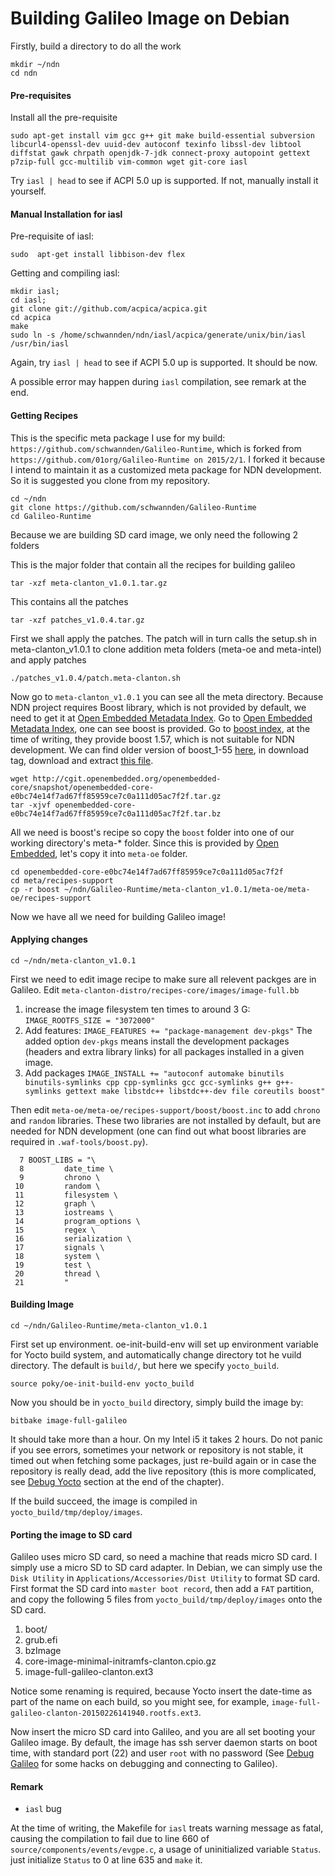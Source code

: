 # Building Galileo Image on Debian

Firstly, build a directory to do all the work
```
mkdir ~/ndn
cd ndn
```

#### Pre-requisites
Install all the pre-requisite
```
sudo apt-get install vim gcc g++ git make build-essential subversion libcurl4-openssl-dev uuid-dev autoconf texinfo libssl-dev libtool diffstat gawk chrpath openjdk-7-jdk connect-proxy autopoint gettext p7zip-full gcc-multilib vim-common wget git-core iasl
```
Try ` iasl | head ` to see if ACPI 5.0 up is supported. If not, manually install it yourself.
#### Manual Installation for iasl
Pre-requisite of iasl:
```
sudo  apt-get install libbison-dev flex
```
Getting and compiling iasl:
```
mkdir iasl;
cd iasl;
git clone git://github.com/acpica/acpica.git
cd acpica
make
sudo ln -s /home/schwannden/ndn/iasl/acpica/generate/unix/bin/iasl /usr/bin/iasl
```
Again, try ` iasl | head ` to see if ACPI 5.0 up is supported. It should be now.

A possible error may happen during `iasl` compilation, see remark at the end.

#### Getting Recipes
This is the specific meta package I use for my build: `https://github.com/schwannden/Galileo-Runtime`, which is forked from ` https://github.com/01org/Galileo-Runtime on 2015/2/1`. I forked it because I intend to maintain it as a customized meta package for NDN development. So it is suggested you clone from my repository.

```
cd ~/ndn
git clone https://github.com/schwannden/Galileo-Runtime
cd Galileo-Runtime
```

Because we are building SD card image, we only need the following 2 folders

This is the major folder that contain all the recipes for building galileo
```
tar -xzf meta-clanton_v1.0.1.tar.gz
```
This contains all the patches
```
tar -xzf patches_v1.0.4.tar.gz
```
First we shall apply the patches. The patch will in turn calls the setup.sh in meta-clanton_v1.0.1 to clone addition meta folders (meta-oe and meta-intel) and apply patches
```
./patches_v1.0.4/patch.meta-clanton.sh
```

Now go to `meta-clanton_v1.0.1` you can see all the meta directory. Because NDN project requires Boost library, which is not provided by default, we need to get it at [Open Embedded Metadata Index](http://layers.openembedded.org/layerindex/branch/master/layer/openembedded-core/). Go to [Open Embedded Metadata Index](http://layers.openembedded.org/layerindex/branch/master/layer/openembedded-core/), one can see boost is provided. Go to [boost index](http://layers.openembedded.org/layerindex/recipe/5268/), at the time of writing, they provide boost 1.57, which is not suitable for NDN development. We can find older version of boost_1-55 [here](http://cgit.openembedded.org/cgit.cgi/openembedded-core/commit/?id=e0bc74e14f7ad67ff85959ce7c0a111d05ac7f2f), in download tag, download and extract [this file](http://cgit.openembedded.org/openembedded-core/snapshot/openembedded-core-e0bc74e14f7ad67ff85959ce7c0a111d05ac7f2f.tar.gz).

```
wget http://cgit.openembedded.org/openembedded-core/snapshot/openembedded-core-e0bc74e14f7ad67ff85959ce7c0a111d05ac7f2f.tar.gz
tar -xjvf openembedded-core-e0bc74e14f7ad67ff85959ce7c0a111d05ac7f2f.tar.bz  
```
All we need is boost's recipe so copy the `boost` folder into one of our working directory's meta-* folder. Since this is provided by [Open Embedded](http://layers.openembedded.org/layerindex/branch/master/layer/openembedded-core/), let's copy it into `meta-oe` folder.
```
cd openembedded-core-e0bc74e14f7ad67ff85959ce7c0a111d05ac7f2f
cd meta/recipes-support
cp -r boost ~/ndn/Galileo-Runtime/meta-clanton_v1.0.1/meta-oe/meta-oe/recipes-support
```
Now we have all we need for building Galileo image!

#### Applying changes
```
cd ~/ndn/meta-clanton_v1.0.1
```
First we need to edit image recipe to make sure all relevent packges are in Galileo.  Edit `meta-clanton-distro/recipes-core/images/image-full.bb`
1. increase the image filesystem ten times to around 3 G:
    `IMAGE_ROOTFS_SIZE = "3072000"`
2. Add features:
    `IMAGE_FEATURES += "package-management dev-pkgs"`
    The added option `dev-pkgs` means install the development packages (headers and extra library links) for all packages installed in a given image.
3. Add packages
    ```IMAGE_INSTALL += "autoconf automake binutils binutils-symlinks cpp cpp-symlinks gcc gcc-symlinks g++ g++-symlinks gettext make libstdc++ libstdc++-dev file coreutils boost"```

Then edit `meta-oe/meta-oe/recipes-support/boost/boost.inc` to add `chrono` and `random` libraries. These two libraries are not installed by default, but are needed for NDN development (one can find out what boost libraries are required in `.waf-tools/boost.py`).

```
  7 BOOST_LIBS = "\
  8         date_time \
  9         chrono \
 10         random \
 11         filesystem \
 12         graph \
 13         iostreams \
 14         program_options \
 15         regex \
 16         serialization \
 17         signals \
 18         system \
 19         test \
 20         thread \
 21         "
```

#### Building Image
```
cd ~/ndn/Galileo-Runtime/meta-clanton_v1.0.1
```
First set up environment. oe-init-build-env will set up environment variable for Yocto build system, and automatically change directory tot he vuild directory. The default is `build/`, but here we specify `yocto_build`.

```
source poky/oe-init-build-env yocto_build
```

Now you should be in `yocto_build` directory, simply build the image by:
```
bitbake image-full-galileo
```
It should take more than a hour. On my Intel i5 it takes 2 hours. Do not panic if you see errors, sometimes your network or repository is not stable, it timed out when fetching some packages, just re-build again or in case the repository is really dead, add the live repository (this is more complicated, see [Debug Yocto](debug_yocto.md) section at the end of the chapter).

If the build succeed, the image is compiled in `yocto_build/tmp/deploy/images`.

#### Porting the image to SD card
Galileo uses micro SD card, so need a machine that reads micro SD card. I simply use a micro SD to SD card adapter. In Debian, we can simply use the `Disk Utility` in `Applications/Accessories/Dist Utility` to format SD card. First format the SD card into `master boot record`, then add a `FAT` partition, and copy the following 5 files from `yocto_build/tmp/deploy/images` onto the SD card.
1. boot/
2. grub.efi
3. bzImage
4. core-image-minimal-initramfs-clanton.cpio.gz
5. image-full-galileo-clanton.ext3

Notice some renaming is required, because Yocto insert the date-time as part of the name on each build, so you might see, for example, `image-full-galileo-clanton-20150226141940.rootfs.ext3`.

Now insert the micro SD card into Galileo, and you are all set booting your Galileo image. By default, the image has ssh server daemon starts on boot time, with standard port (22) and user `root` with no password (See [Debug Galileo](debug_galileo.md) for some hacks on debugging and connecting to Galileo).

#### Remark
* `iasl` bug

At the time of writing, the Makefile for `iasl` treats warning message as fatal, causing the compilation to fail due to line 660 of `source/components/events/evgpe.c`, a usage of uninitialized variable `Status`. just initialize `Status` to 0 at line 635 and `make` it.


